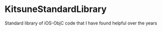 # KitsuneStandardLibrary
Standard library of iOS-ObjC code that I have found helpful over the years
